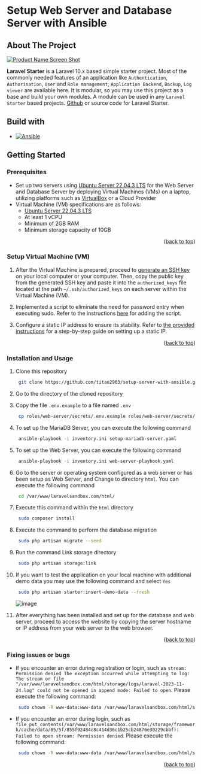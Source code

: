 <!-- Improved compatibility of back to top link: See: https://github.com/othneildrew/Best-README-Template/pull/73 -->
<a name="readme-top"></a>

# Setup Web Server and Database Server with Ansible

<!-- ABOUT THE PROJECT -->
## About The Project

[![Product Name Screen Shot][product-screenshot]](https://example.com)

**Laravel Starter** is a Laravel 10.x based simple starter project. Most of the commonly needed features of an application like `Authentication`, `Authorisation`, `User` and `Role management`, `Application Backend`, `Backup`, `Log viewer` are available here. It is modular, so you may use this project as a base and build your own modules. A module can be used in any `Laravel Starter` based projects.
[Github](https://github.com/nasirkhan/laravel-starter) or source code for Laravel Starter.

## Build with

* [![Ansible][Ansible-image]][Ansible-url]

<!-- GETTING STARTED -->
## Getting Started

### Prerequisites

* Set up two servers using [Ubuntu Server 22.04.3 LTS](https://ubuntu.com/download/server) for the Web Server and Database Server by deploying Virtual Machines (VMs) on a laptop, utilizing platforms such as [VirtualBox](https://www.virtualbox.org/) or a Cloud Provider
* Virtual Machine (VM) specifications are as follows:
  * [Ubuntu Server 22.04.3 LTS](https://ubuntu.com/download/server)
  * At least 1 vCPU
  * Minimum of 2GB RAM
  * Minimum storage capacity of 10GB

<p align="right">(<a href="#readme-top">back to top</a>)</p>

### Setup Virtual Machine (VM)

1. After the Virtual Machine is prepared, proceed to [generate an SSH key](https://docs.github.com/en/authentication/connecting-to-github-with-ssh/generating-a-new-ssh-key-and-adding-it-to-the-ssh-agent) on your local computer or your computer. Then, copy the public key from the generated SSH key and paste it into the `authorized_keys` file located at the path `~/.ssh/authorized_keys` on each server within the Virtual Machine (VM).

2. Implemented a script to eliminate the need for password entry when executing sudo. Refer to the instructions [here](https://www.cyberciti.biz/faq/linux-unix-running-sudo-command-without-a-password/) for adding the script.

3. Configure a static IP address to ensure its stability. Refer to [the provided instructions](https://www.ardanisite.com/cara-setting-ip-address-ubuntu-server/) for a step-by-step guide on setting up a static IP.

<p align="right">(<a href="#readme-top">back to top</a>)</p>

### Installation and Usage

1. Clone this repository

   ```sh
    git clone https://github.com/titan2903/setup-server-with-ansible.git
   ```

2. Go to the directory of the cloned repository

3. Copy the file `.env.example` to a file named `.env`

   ```sh
    cp roles/web-server/secrets/.env.example roles/web-server/secrets/.env
   ```

4. To set up the MariaDB Server, you can execute the following command

   ```sh
    ansible-playbook -i inventory.ini setup-mariadb-server.yaml
   ```

5. To set up the Web Server, you can execute the following command

   ```sh
    ansible-playbook -i inventory.ini web-server-playbook.yaml
   ```

6. Go to the server or operating system configured as a web server or has been setup as Web Server, and Change to directory `html`. You can execute the following command

   ```sh
    cd /var/www/laravelsandbox.com/html/
   ```

7. Execute this command within the `html` directory

   ```sh
    sudo composer install
   ```

8. Execute the command to perform the database migration

   ```sh
    sudo php artisan migrate --seed
   ```

9. Run the command  Link storage directory

    ```sh
     sudo php artisan storage:link
    ```

10. If you want to test the application on your local machine with additional demo data you may use the following command and select `Yes`

    ```sh
     sudo php artisan starter:insert-demo-data --fresh
    ```

    ![image](https://ik.imagekit.io/ckb21lc9cd/Screenshot/Screenshot%20from%202023-11-25%2007-49-22_Ak66tOrTs.png?updatedAt=1700873378499)

11. After everything has been installed and set up for the database and web server, proceed to access the website by copying the server hostname or IP address from your web server to the web browser.

<p align="right">(<a href="#readme-top">back to top</a>)</p>

### Fixing issues or bugs

* If you encounter an error during registration or login, such as `stream: Permission denied The exception occurred while attempting to log: The stream or file "/var/www/laravelsandbox.com/html/storage/logs/laravel-2023-11-24.log" could not be opened in append mode: Failed to open`. Please execute the following command:

    ```sh
     sudo chown -R www-data:www-data /var/www/laravelsandbox.com/html/storage/logs/
    ```

* If you encounter an error during login, such as `file_put_contents(/var/www/laravelsandbox.com/html/storage/framework/cache/data/85/5f/855f92484c8c414d36c1b25cb24876e30229cbbf): Failed to open stream: Permission denied`. Please execute the following command:
  
    ```sh
     sudo chown -R www-data:www-data /var/www/laravelsandbox.com/html/storage/framework/cache/data/85
    ```

<p align="right">(<a href="#readme-top">back to top</a>)</p>

<!-- MARKDOWN LINKS & IMAGES -->
<!-- https://www.markdownguide.org/basic-syntax/#reference-style-links -->

[Ansible-url]: https://www.ansible.com/
[Ansible-image]: https://img.shields.io/badge/ansible-FFFFF0?style=for-the-badge&logo=ansible&logoColor=black
[product-screenshot]: https://ik.imagekit.io/ckb21lc9cd/Screenshot/Screenshot%20from%202023-11-25%2008-11-17_GzDHKSIaY.png?updatedAt=1700874692938
